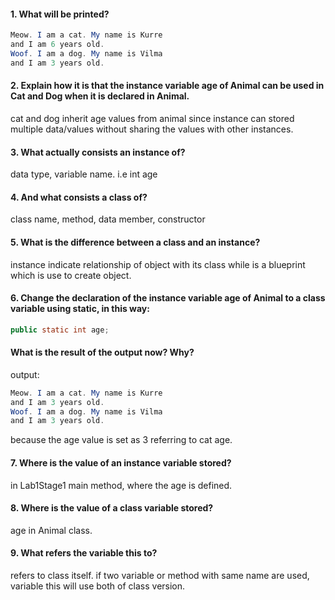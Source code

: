 #### 1. What will be printed?
```java
Meow. I am a cat. My name is Kurre
and I am 6 years old.
Woof. I am a dog. My name is Vilma
and I am 3 years old.
```

#### 2. Explain how it is that the instance variable age of Animal can be used in Cat and Dog when it is declared in Animal.
cat and dog inherit age values from animal since instance can stored multiple data/values without sharing the values with other instances. 
 
#### 3. What actually consists an instance of?
data type, variable name. i.e int age

####  4. And what consists a class of?
class name, method, data member, constructor 

#### 5. What is the difference between a class and an instance?
instance indicate relationship of object with its class while is a blueprint which is use to create object. 

#### 6. Change the declaration of the instance variable age of Animal to a class variable using static, in this way:

```java 
public static int age;
```
#### What is the result of the output now? Why?

output: 
```java 
Meow. I am a cat. My name is Kurre
and I am 3 years old.
Woof. I am a dog. My name is Vilma
and I am 3 years old.
```

because the age value is set as 3 referring to cat age.

#### 7. Where is the value of an instance variable stored?
in Lab1Stage1 main method, where the age is defined.

#### 8. Where is the value of a class variable stored?
age in Animal class.

#### 9. What refers the variable this to?
refers to class itself. if two variable or method with same name are used, variable this will use both of class version. 
